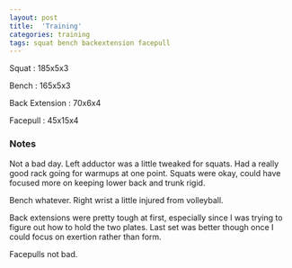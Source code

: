 ```yaml
---
layout: post
title:  'Training'
categories: training
tags: squat bench backextension facepull
---
```


Squat       :   185x5x3

Bench       :   165x5x3

Back Extension  :   70x6x4

Facepull    :   45x15x4

### Notes

Not a bad day. Left adductor was a little tweaked for squats. Had a really good rack
going for warmups at one point. Squats were okay, could have focused more on keeping
lower back and trunk rigid.

Bench whatever. Right wrist a little injured from volleyball.

Back extensions were pretty tough at first, especially since I was trying to figure out
how to hold the two plates. Last set was better though once I could focus on exertion
rather than form.

Facepulls not bad.

